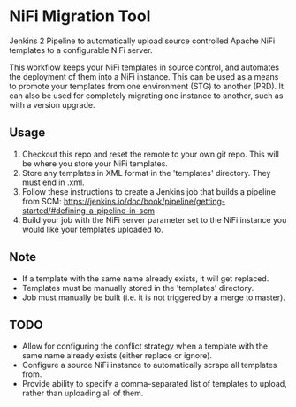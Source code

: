 # NiFi Migration Tool
Jenkins 2 Pipeline to automatically upload source controlled Apache NiFi templates to a configurable NiFi server.

This workflow keeps your NiFi templates in source control, and automates the deployment of them into a NiFi instance. This can be used as a means to promote your templates from one environment (STG) to another (PRD). It can also be used for completely migrating one instance to another, such as with a version upgrade.

## Usage
1) Checkout this repo and reset the remote to your own git repo. This will be where you store your NiFi templates.
2) Store any templates in XML format in the 'templates' directory. They must end in .xml.
3) Follow these instructions to create a Jenkins job that builds a pipeline from SCM: https://jenkins.io/doc/book/pipeline/getting-started/#defining-a-pipeline-in-scm
4) Build your job with the NiFi server parameter set to the NiFi instance you would like your templates uploaded to.

## Note
- If a template with the same name already exists, it will get replaced.
- Templates must be manually stored in the 'templates' directory.
- Job must manually be built (i.e. it is not triggered by a merge to master).

## TODO
- Allow for configuring the conflict strategy when a template with the same name already exists (either replace or ignore).
- Configure a source NiFi instance to automatically scrape all templates from.
- Provide ability to specify a comma-separated list of templates to upload, rather than uploading all of them.
